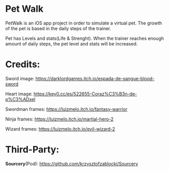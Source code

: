 # Pet Walk

PetWalk is an iOS app project in order to simulate a virtual pet.
The growth of the pet is based in the daily steps of the trainer.

Pet has Levels and stats(Life & Strenght). 
When the trainer reaches enough amount of daily steps, the pet level and stats will be increased.

# Credits: 

Sword image: https://darklordgames.itch.io/espada-de-sangue-blood-sword

Heart image: https://key0.cc/es/522655-Coraz%C3%B3n-de-p%C3%ADxel

Swordman frames: https://luizmelo.itch.io/fantasy-warrior

Ninja frames: https://luizmelo.itch.io/martial-hero-2

Wizard frames: https://luizmelo.itch.io/evil-wizard-2 

# Third-Party:

__Sourcery__(Pod): https://github.com/krzysztofzablocki/Sourcery 